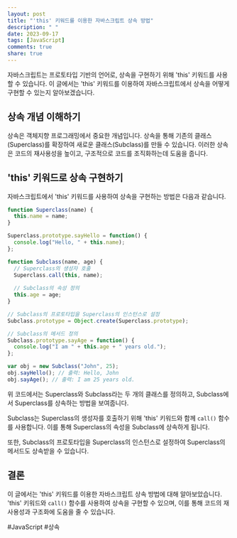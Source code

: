 ```yaml
---
layout: post
title: "'this' 키워드를 이용한 자바스크립트 상속 방법"
description: " "
date: 2023-09-17
tags: [JavaScript]
comments: true
share: true
---
```


자바스크립트는 프로토타입 기반의 언어로, 상속을 구현하기 위해 'this' 키워드를 사용할 수 있습니다. 이 글에서는 'this' 키워드를 이용하여 자바스크립트에서 상속을 어떻게 구현할 수 있는지 알아보겠습니다.

## 상속 개념 이해하기
상속은 객체지향 프로그래밍에서 중요한 개념입니다. 상속을 통해 기존의 클래스(Superclass)를 확장하여 새로운 클래스(Subclass)를 만들 수 있습니다. 이러한 상속은 코드의 재사용성을 높이고, 구조적으로 코드를 조직화하는데 도움을 줍니다.

## 'this' 키워드로 상속 구현하기
자바스크립트에서 'this' 키워드를 사용하여 상속을 구현하는 방법은 다음과 같습니다.

```javascript
function Superclass(name) {
  this.name = name;
}

Superclass.prototype.sayHello = function() {
  console.log("Hello, " + this.name);
};

function Subclass(name, age) {
  // Superclass의 생성자 호출
  Superclass.call(this, name);
  
  // Subclass의 속성 정의
  this.age = age;
}

// Subclass의 프로토타입을 Superclass의 인스턴스로 설정
Subclass.prototype = Object.create(Superclass.prototype);

// Subclass의 메서드 정의
Subclass.prototype.sayAge = function() {
  console.log("I am " + this.age + " years old.");
};

var obj = new Subclass("John", 25);
obj.sayHello(); // 출력: Hello, John
obj.sayAge(); // 출력: I am 25 years old.
```
위 코드에서는 Superclass와 Subclass라는 두 개의 클래스를 정의하고, Subclass에서 Superclass를 상속하는 방법을 보여줍니다.

Subclass는 Superclass의 생성자를 호출하기 위해 'this' 키워드와 함께 `call()` 함수를 사용합니다. 이를 통해 Superclass의 속성을 Subclass에 상속하게 됩니다.

또한, Subclass의 프로토타입을 Superclass의 인스턴스로 설정하여 Superclass의 메서드도 상속받을 수 있습니다.

## 결론
이 글에서는 'this' 키워드를 이용한 자바스크립트 상속 방법에 대해 알아보았습니다. 'this' 키워드와 `call()` 함수를 사용하여 상속을 구현할 수 있으며, 이를 통해 코드의 재사용성과 구조화에 도움을 줄 수 있습니다.

#JavaScript #상속